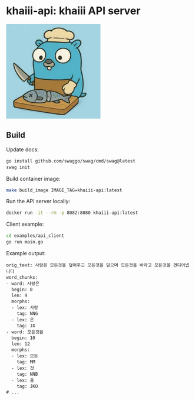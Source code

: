 # khaiii-api: khaiii API server

![khaiii_logo](_asset/khaiii_logo_256.webp)

## Build

Update docs:
```sh
go install github.com/swaggo/swag/cmd/swag@latest
swag init
```

Build container image:
```sh
make build_image IMAGE_TAG=khaiii-api:latest
```

Run the API server locally:
```sh
docker run -it --rm -p 8082:8080 khaiii-api:latest
```

Client example:
```sh
cd examples/api_client
go run main.go
```

Example output:
```
orig_text: 사랑은 모든것을 덮어주고 모든것을 믿으며 모든것을 바라고 모든것을 견디어냅니다
word_chunks:
- word: 사랑은
  begin: 0
  len: 9
  morphs:
  - lex: 사랑
    tag: NNG
  - lex: 은
    tag: JX
- word: 모든것을
  begin: 10
  len: 12
  morphs:
  - lex: 모든
    tag: MM
  - lex: 것
    tag: NNB
  - lex: 을
    tag: JKO
# ...
```